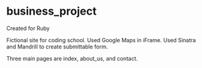 business_project
================

Created for Ruby

Fictional site for coding school.
Used Google Maps in iFrame.
Used Sinatra and Mandrill to create submittable form.

Three main pages are index, about_us, and contact.


